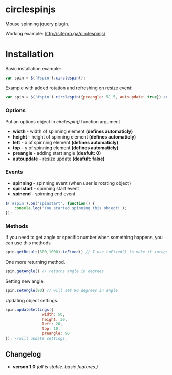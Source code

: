 # circlespinjs
Mouse spinning jquery plugin.

Working example: http://sitepro.ga/circlespinjs/

# Installation
Basic installation example:

```javascript
var spin = $('#spin').circlespin();
```

Example with added rotation and refreshing on resize event:

```javascript
var spin = $('#spin').circlespin({preangle: 51.5, autoupdate: true}).setAngle(51.5);

```

### Options
Put an options object in *circlespin()*  function argument

+ **width** - width of spinning element **(defines automaticly)**
+ **height** - height of spinning element **(defines automaticly)**
+ **left** - x of spinning element **(defines automaticly)**
+ **top** - y of spinning element **(defines automaticly)**
+ **preangle** - adding start angle **(deafult: 0)**
+ **autoupdate** - resize update **(deafult: false)**

### Events

+ **spinning** - spinning event (when user is rotating object)
+ **spinstart** - spinning start event
+ **spinend** - spinning end event

```javascript
$('#spin').on('spinstart', function() {
	console.log('You started spinning this object!');
});
```

### Methods
If you need to get angle or specific number when something happens, you can use this methods
```javascript
spin.getResult(300,1000).toFixed() // I use toFixed() to make it integer. will return number from 300 to 1000 (depends of angle)
```
One more returning method.

```javascript
spin.getAngle() // returns angle in degrees
```

Setting new angle.

```javascript
spin.setAngle(90) // will set 90 degrees in angle
```

Updating object settings.

```javascript
spin.updateSettings({
				width: 50,
				height: 30,
				left: 20,
				top: 10,
				preangle: 90
}); //will update settings.
```

## Changelog

+ **verson 1.0**  *(all is stable. basic features.)*

